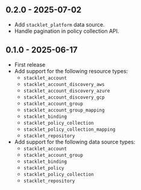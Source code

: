 ## 0.2.0 - 2025-07-02

- Add `stacklet_platform` data source.
- Handle pagination in policy collection API.


## 0.1.0 - 2025-06-17

- First release
- Add support for the following resource types:
  * `stacklet_account`
  * `stacklet_account_discovery_aws`
  * `stacklet_account_discovery_azure`
  * `stacklet_account_discovery_gcp`
  * `stacklet_account_group`
  * `stacklet_account_group_mapping`
  * `stacklet_binding`
  * `stacklet_policy_collection`
  * `stacklet_policy_collection_mapping`
  * `stacklet_repository`
- Add support for the following data source types:
  * `stacklet_account`
  * `stacklet_account_group`
  * `stacklet_binding`
  * `stacklet_policy`
  * `stacklet_policy_collection`
  * `stacklet_repository`
